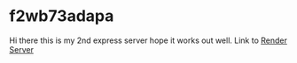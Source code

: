 # f2wb73adapa
Hi there this is my 2nd express server hope it works out well.
Link to [Render Server](https://f2wb73adapa.onrender.com)